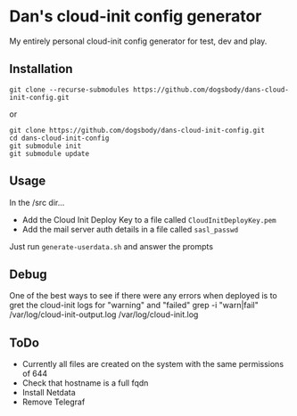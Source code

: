 # Dan's cloud-init config generator

My entirely personal cloud-init config generator for test, dev and play.

## Installation

    git clone --recurse-submodules https://github.com/dogsbody/dans-cloud-init-config.git

or 

    git clone https://github.com/dogsbody/dans-cloud-init-config.git
    cd dans-cloud-init-config
    git submodule init
    git submodule update


## Usage

In the /src dir...
- Add the Cloud Init Deploy Key to a file called `CloudInitDeployKey.pem`
- Add the mail server auth details in a file called `sasl_passwd`

Just run `generate-userdata.sh` and answer the prompts


## Debug
One of the best ways to see if there were any errors when deployed is to gret the cloud-init logs for "warning" and "failed"
    grep -i "warn\|fail" /var/log/cloud-init-output.log /var/log/cloud-init.log


## ToDo
* Currently all files are created on the system with the same permissions of 644
* Check that hostname is a full fqdn 
* Install Netdata
* Remove Telegraf
